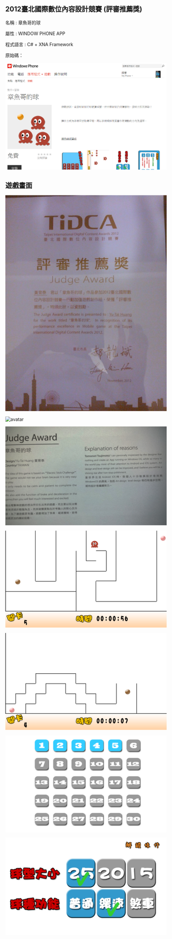 ## 2012臺北國際數位內容設計競賽  (評審推薦獎)

名稱 : 章魚哥的球

屬性 : WINDOW PHONE APP 

程式語言 : C# + XNA Framework 

原始碼：

![avatar](./image/09.png)




## 遊戲畫面

![avatar](./image/01.jpg)

![avatar](./image/02.jpg)

![avatar](./image/03.jpg)

![avatar](./image/04.png)

![avatar](./image/05.png)

![avatar](./image/06.png)

![avatar](./image/07.png)



